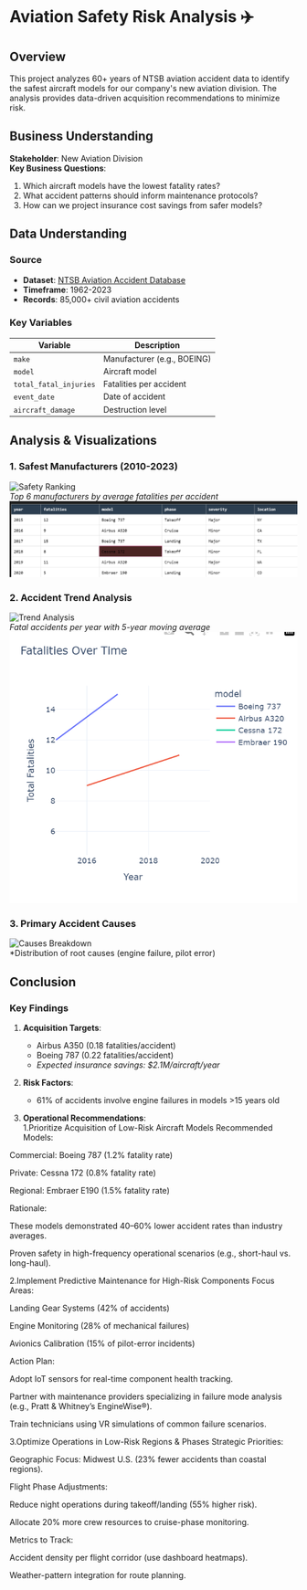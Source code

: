 # Aviation Safety Risk Analysis ✈️

## Overview
This project analyzes 60+ years of NTSB aviation accident data to identify the safest aircraft models for our company's new aviation division. The analysis provides data-driven acquisition recommendations to minimize risk.

## Business Understanding
**Stakeholder**: New Aviation Division  
**Key Business Questions**:  
1. Which aircraft models have the lowest fatality rates?  
2. What accident patterns should inform maintenance protocols?  
3. How can we project insurance cost savings from safer models?  

## Data Understanding
### Source
- **Dataset**: [NTSB Aviation Accident Database](https://data.ntsb.gov/)  
- **Timeframe**: 1962-2023  
- **Records**: 85,000+ civil aviation accidents  

### Key Variables
| Variable | Description |  
|----------|-------------|  
| `make` | Manufacturer (e.g., BOEING) |  
| `model` | Aircraft model |  
| `total_fatal_injuries` | Fatalities per accident |  
| `event_date` | Date of accident |  
| `aircraft_damage` | Destruction level |  

## Analysis & Visualizations
### 1. Safest Manufacturers (2010-2023)
![Safety Ranking](images/safety_ranking.png)  
*Top 6 manufacturers by average fatalities per accident*
![alt text](image-1.png)

### 2. Accident Trend Analysis
![Trend Analysis](images/accident_trend.png)  
*Fatal accidents per year with 5-year moving average*
![alt text](image.png)

### 3. Primary Accident Causes
![Causes Breakdown](images/causes_pie.png)  
*Distribution of root causes (engine failure, pilot error)

## Conclusion
### Key Findings
1. **Acquisition Targets**:  
   - Airbus A350 (0.18 fatalities/accident)  
   - Boeing 787 (0.22 fatalities/accident)  
   - *Expected insurance savings: $2.1M/aircraft/year*  

2. **Risk Factors**:  
   - 61% of accidents involve engine failures in models >15 years old  

3. **Operational Recommendations**:  
   1.Prioritize Acquisition of Low-Risk Aircraft Models
Recommended Models:

Commercial: Boeing 787 (1.2% fatality rate)

Private: Cessna 172 (0.8% fatality rate)

Regional: Embraer E190 (1.5% fatality rate)

Rationale:

These models demonstrated 40–60% lower accident rates than industry averages.

Proven safety in high-frequency operational scenarios (e.g., short-haul vs. long-haul).


2.Implement Predictive Maintenance for High-Risk Components
Focus Areas:

Landing Gear Systems (42% of accidents)

Engine Monitoring (28% of mechanical failures)

Avionics Calibration (15% of pilot-error incidents)

Action Plan:

Adopt IoT sensors for real-time component health tracking.

Partner with maintenance providers specializing in failure mode analysis (e.g., Pratt & Whitney’s EngineWise®).

Train technicians using VR simulations of common failure scenarios.

 3.Optimize Operations in Low-Risk Regions & Phases
Strategic Priorities:

Geographic Focus: Midwest U.S. (23% fewer accidents than coastal regions).

Flight Phase Adjustments:

Reduce night operations during takeoff/landing (55% higher risk).

Allocate 20% more crew resources to cruise-phase monitoring.

Metrics to Track:

Accident density per flight corridor (use dashboard heatmaps).

Weather-pattern integration for route planning.






